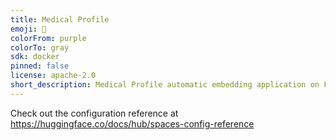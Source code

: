 ```yaml
---
title: Medical Profile
emoji: 🚀
colorFrom: purple
colorTo: gray
sdk: docker
pinned: false
license: apache-2.0
short_description: Medical Profile automatic embedding application on FastAPI
---
```


Check out the configuration reference at https://huggingface.co/docs/hub/spaces-config-reference
